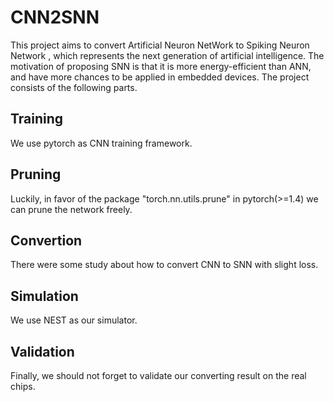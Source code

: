 # CNN2SNN
This project aims to convert Artificial Neuron NetWork to Spiking Neuron Network , which represents the next generation of artificial intelligence. The motivation of proposing SNN is that it is more energy-efficient than ANN, and have more chances to be applied in embedded devices. The project consists of the following parts.
## Training
We use pytorch as CNN training framework.
## Pruning
Luckily, in favor of the package "torch.nn.utils.prune" in pytorch(>=1.4) we can prune the network freely.
## Convertion
There were some study about how to convert CNN to SNN with slight loss.
## Simulation
We use NEST as our simulator.
## Validation
Finally, we should not forget to validate our converting result on the real chips.
